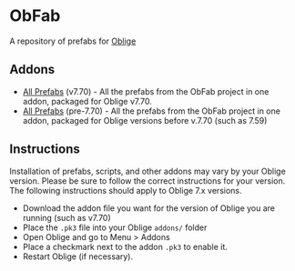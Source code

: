 # ObFab
A repository of prefabs for [Oblige](http://oblige.sourceforge.net/)

## Addons

* [All Prefabs](files/ObFab_new.pk3) (v7.70) - All the prefabs from the ObFab project in one addon, packaged for Oblige v7.70.
* [All Prefabs](files/ObFab_old.pk3) (pre-7.70) - All the prefabs from the ObFab project in one addon, packaged for Oblige versions before v.7.70 (such as 7.59)

## Instructions

Installation of prefabs, scripts, and other addons may vary by your Oblige version. Please be sure to follow the correct instructions for your version. The following instructions should apply to Oblige 7.x versions.

* Download the addon file you want for the version of Oblige you are running (such as v7.70)
* Place the `.pk3` file into your Oblige `addons/` folder
* Open Oblige and go to Menu > Addons
* Place a checkmark next to the addon `.pk3` to enable it.
* Restart Oblige (if necessary).
